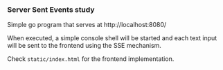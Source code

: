 ### Server Sent Events study

Simple go program that serves at http://localhost:8080/

When executed, a simple console shell will be started and each text input will be sent
to the frontend using the SSE mechanism.

Check ```static/index.html``` for the frontend implementation.

